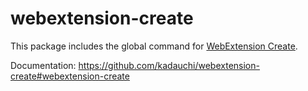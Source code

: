 # webextension-create

This package includes the global command for [WebExtension Create](https://github.com/kadauchi/webextension-create).

Documentation: https://github.com/kadauchi/webextension-create#webextension-create
